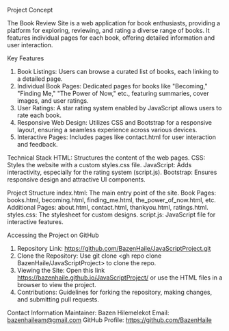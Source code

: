 Project Concept

The Book Review Site is a web application for book enthusiasts, providing a platform for exploring, reviewing, and rating a diverse range of books. It features individual pages for each book, offering detailed information and user interaction.

Key Features

1.	Book Listings: Users can browse a curated list of books, each linking to a detailed page.
2.	Individual Book Pages: Dedicated pages for books like "Becoming," "Finding Me," "The Power of Now," etc., featuring summaries, cover images, and user ratings.
3.	User Ratings: A star rating system enabled by JavaScript allows users to rate each book.
4.	Responsive Web Design: Utilizes CSS and Bootstrap for a responsive layout, ensuring a seamless experience across various devices.
5.	Interactive Pages: Includes pages like contact.html for user interaction and feedback.

Technical Stack
HTML: Structures the content of the web pages. 
CSS: Styles the website with a custom styles.css file. 
JavaScript: Adds interactivity, especially for the rating system (script.js). 
Bootstrap: Ensures responsive design and attractive UI components.

Project Structure
index.html: The main entry point of the site. 
Book Pages: books.html, becoming.html, finding_me.html, the_power_of_now.html, etc. Additional Pages: about.html, contact.html, thankyou.html, ratings.html. 
styles.css: The stylesheet for custom designs. 
script.js: JavaScript file for interactive features.

Accessing the Project on GitHub
1.	Repository Link: https://github.com/BazenHaile/JavaScriptProject.git
2.	Clone the Repository: Use git clone <gh repo clone BazenHaile/JavaScriptProject> to clone the repo.
3.	Viewing the Site: Open this link https://bazenhaile.github.io/JavaScriptProject/ or use the HTML files in a browser to view the project.
4.	Contributions: Guidelines for forking the repository, making changes, and submitting pull requests.


Contact Information
Maintainer: Bazen Hilemelekot 
Email: bazenhaileam@gmail.com 
GitHub Profile: https://github.com/BazenHaile

